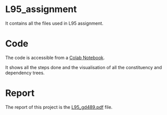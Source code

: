 # L95_assignment

It contains all the files used in L95 assignment.

# Code

The code is accessible from a [Colab Notebook](https://colab.research.google.com/drive/1FKp4hP_6hepxSLcpUgnJJq_JACxhQVSI?usp=sharing). 

It shows all the steps done and the visualisation of all the constituency and dependency trees.

# Report 

The report of this project is the [L95_gd489.pdf](L95_gd489.pdf) file.
